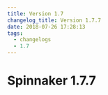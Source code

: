```yaml
---
title: Version 1.7
changelog_title: Version 1.7.7
date: 2018-07-26 17:28:13
tags:
  - changelogs
  - 1.7
---
```


# Spinnaker 1.7.7

<script src="https://gist.github.com/spinnaker-release/8fa68517da00675a028dbd62c72d6748.js"/>
